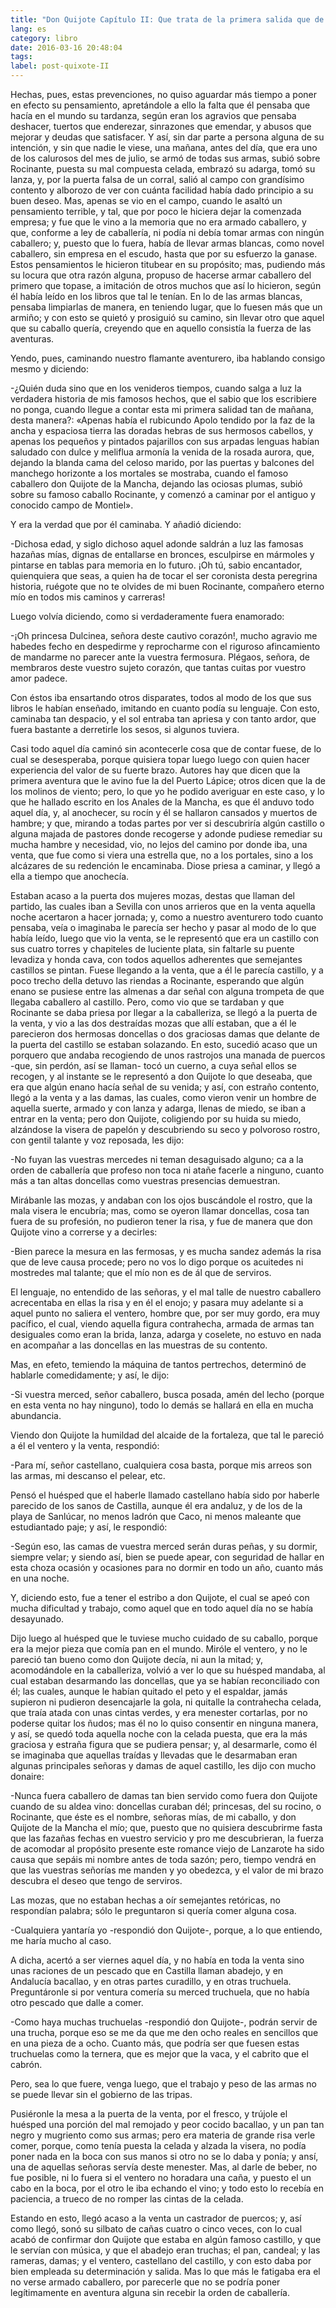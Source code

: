 ```yaml
---
title: "Don Quijote Capítulo II: Que trata de la primera salida que de su tierra hizo el ingenioso don Quijote"
lang: es
category: libro
date: 2016-03-16 20:48:04
tags:
label: post-quixote-II
---
```


Hechas, pues, estas prevenciones, no quiso aguardar más tiempo a poner en efecto su pensamiento, apretándole a ello la falta que él pensaba que hacía en el mundo su tardanza, según eran los agravios que pensaba deshacer, tuertos que enderezar, sinrazones que emendar, y abusos que mejorar y deudas que satisfacer. Y así, sin dar parte a persona alguna de su intención, y sin que nadie le viese, una mañana, antes del día, que era uno de los calurosos del mes de julio, se armó de todas sus armas, subió sobre Rocinante, puesta su mal compuesta celada, embrazó su adarga, tomó su lanza, y, por la puerta falsa de un corral, salió al campo con grandísimo contento y alborozo de ver con cuánta facilidad había dado principio a su buen deseo. Mas, apenas se vio en el campo, cuando le asaltó un pensamiento terrible, y tal, que por poco le hiciera dejar la comenzada empresa; y fue que le vino a la memoria que no era armado caballero, y que, conforme a ley de caballería, ni podía ni debía tomar armas con ningún caballero; y, puesto que lo fuera, había de llevar armas blancas, como novel caballero, sin empresa en el escudo, hasta que por su esfuerzo la ganase. Estos pensamientos le hicieron titubear en su propósito; mas, pudiendo más su locura que otra razón alguna, propuso de hacerse armar caballero del primero que topase, a imitación de otros muchos que así lo hicieron, según él había leído en los libros que tal le tenían. En lo de las armas blancas, pensaba limpiarlas de manera, en teniendo lugar, que lo fuesen más que un armiño; y con esto se quietó y prosiguió su camino, sin llevar otro que aquel que su caballo quería, creyendo que en aquello consistía la fuerza de las aventuras.

Yendo, pues, caminando nuestro flamante aventurero, iba hablando consigo mesmo y diciendo:

-¿Quién duda sino que en los venideros tiempos, cuando salga a luz la verdadera historia de mis famosos hechos, que el sabio que los escribiere no ponga, cuando llegue a contar esta mi primera salidad tan de mañana, desta manera?: «Apenas había el rubicundo Apolo tendido por la faz de la ancha y espaciosa tierra las doradas hebras de sus hermosos cabellos, y apenas los pequeños y pintados pajarillos con sus arpadas lenguas habían saludado con dulce y meliflua armonía la venida de la rosada aurora, que, dejando la blanda cama del celoso marido, por las puertas y balcones del manchego horizonte a los mortales se mostraba, cuando el famoso caballero don Quijote de la Mancha, dejando las ociosas plumas, subió sobre su famoso caballo Rocinante, y comenzó a caminar por el antiguo y conocido campo de Montiel».

Y era la verdad que por él caminaba. Y añadió diciendo:

-Dichosa edad, y siglo dichoso aquel adonde saldrán a luz las famosas hazañas mías, dignas de entallarse en bronces, esculpirse en mármoles y pintarse en tablas para memoria en lo futuro. ¡Oh tú, sabio encantador, quienquiera que seas, a quien ha de tocar el ser coronista desta peregrina historia, ruégote que no te olvides de mi buen Rocinante, compañero eterno mío en todos mis caminos y carreras!

Luego volvía diciendo, como si verdaderamente fuera enamorado:

-¡Oh princesa Dulcinea, señora deste cautivo corazón!, mucho agravio me habedes fecho en despedirme y reprocharme con el riguroso afincamiento de mandarme no parecer ante la vuestra fermosura. Plégaos, señora, de membraros deste vuestro sujeto corazón, que tantas cuitas por vuestro amor padece.

Con éstos iba ensartando otros disparates, todos al modo de los que sus libros le habían enseñado, imitando en cuanto podía su lenguaje. Con esto, caminaba tan despacio, y el sol entraba tan apriesa y con tanto ardor, que fuera bastante a derretirle los sesos, si algunos tuviera.

Casi todo aquel día caminó sin acontecerle cosa que de contar fuese, de lo cual se desesperaba, porque quisiera topar luego luego con quien hacer experiencia del valor de su fuerte brazo. Autores hay que dicen que la primera aventura que le avino fue la del Puerto Lápice; otros dicen que la de los molinos de viento; pero, lo que yo he podido averiguar en este caso, y lo que he hallado escrito en los Anales de la Mancha, es que él anduvo todo aquel día, y, al anochecer, su rocín y él se hallaron cansados y muertos de hambre; y que, mirando a todas partes por ver si descubriría algún castillo o alguna majada de pastores donde recogerse y adonde pudiese remediar su mucha hambre y necesidad, vio, no lejos del camino por donde iba, una venta, que fue como si viera una estrella que, no a los portales, sino a los alcázares de su redención le encaminaba. Diose priesa a caminar, y llegó a ella a tiempo que anochecía.

Estaban acaso a la puerta dos mujeres mozas, destas que llaman del partido, las cuales iban a Sevilla con unos arrieros que en la venta aquella noche acertaron a hacer jornada; y, como a nuestro aventurero todo cuanto pensaba, veía o imaginaba le parecía ser hecho y pasar al modo de lo que había leído, luego que vio la venta, se le representó que era un castillo con sus cuatro torres y chapiteles de luciente plata, sin faltarle su puente levadiza y honda cava, con todos aquellos adherentes que semejantes castillos se pintan. Fuese llegando a la venta, que a él le parecía castillo, y a poco trecho della detuvo las riendas a Rocinante, esperando que algún enano se pusiese entre las almenas a dar señal con alguna trompeta de que llegaba caballero al castillo. Pero, como vio que se tardaban y que Rocinante se daba priesa por llegar a la caballeriza, se llegó a la puerta de la venta, y vio a las dos destraídas mozas que allí estaban, que a él le parecieron dos hermosas doncellas o dos graciosas damas que delante de la puerta del castillo se estaban solazando. En esto, sucedió acaso que un porquero que andaba recogiendo de unos rastrojos una manada de puercos -que, sin perdón, así se llaman- tocó un cuerno, a cuya señal ellos se recogen, y al instante se le representó a don Quijote lo que deseaba, que era que algún enano hacía señal de su venida; y así, con estraño contento, llegó a la venta y a las damas, las cuales, como vieron venir un hombre de aquella suerte, armado y con lanza y adarga, llenas de miedo, se iban a entrar en la venta; pero don Quijote, coligiendo por su huida su miedo, alzándose la visera de papelón y descubriendo su seco y polvoroso rostro, con gentil talante y voz reposada, les dijo:

-No fuyan las vuestras mercedes ni teman desaguisado alguno; ca a la orden de caballería que profeso non toca ni atañe facerle a ninguno, cuanto más a tan altas doncellas como vuestras presencias demuestran.

Mirábanle las mozas, y andaban con los ojos buscándole el rostro, que la mala visera le encubría; mas, como se oyeron llamar doncellas, cosa tan fuera de su profesión, no pudieron tener la risa, y fue de manera que don Quijote vino a correrse y a decirles:

-Bien parece la mesura en las fermosas, y es mucha sandez además la risa que de leve causa procede; pero no vos lo digo porque os acuitedes ni mostredes mal talante; que el mío non es de ál que de serviros.

El lenguaje, no entendido de las señoras, y el mal talle de nuestro caballero acrecentaba en ellas la risa y en él el enojo; y pasara muy adelante si a aquel punto no saliera el ventero, hombre que, por ser muy gordo, era muy pacífico, el cual, viendo aquella figura contrahecha, armada de armas tan desiguales como eran la brida, lanza, adarga y coselete, no estuvo en nada en acompañar a las doncellas en las muestras de su contento.

Mas, en efeto, temiendo la máquina de tantos pertrechos, determinó de hablarle comedidamente; y así, le dijo:

-Si vuestra merced, señor caballero, busca posada, amén del lecho (porque en esta venta no hay ninguno), todo lo demás se hallará en ella en mucha abundancia.

Viendo don Quijote la humildad del alcaide de la fortaleza, que tal le pareció a él el ventero y la venta, respondió:

-Para mí, señor castellano, cualquiera cosa basta, porque mis arreos son las armas, mi descanso el pelear, etc.

Pensó el huésped que el haberle llamado castellano había sido por haberle parecido de los sanos de Castilla, aunque él era andaluz, y de los de la playa de Sanlúcar, no menos ladrón que Caco, ni menos maleante que estudiantado paje; y así, le respondió:

-Según eso, las camas de vuestra merced serán duras peñas, y su dormir, siempre velar; y siendo así, bien se puede apear, con seguridad de hallar en esta choza ocasión y ocasiones para no dormir en todo un año, cuanto más en una noche.

Y, diciendo esto, fue a tener el estribo a don Quijote, el cual se apeó con mucha dificultad y trabajo, como aquel que en todo aquel día no se había desayunado.

Dijo luego al huésped que le tuviese mucho cuidado de su caballo, porque era la mejor pieza que comía pan en el mundo. Miróle el ventero, y no le pareció tan bueno como don Quijote decía, ni aun la mitad; y, acomodándole en la caballeriza, volvió a ver lo que su huésped mandaba, al cual estaban desarmando las doncellas, que ya se habían reconciliado con él; las cuales, aunque le habían quitado el peto y el espaldar, jamás supieron ni pudieron desencajarle la gola, ni quitalle la contrahecha celada, que traía atada con unas cintas verdes, y era menester cortarlas, por no poderse quitar los ñudos; mas él no lo quiso consentir en ninguna manera, y así, se quedó toda aquella noche con la celada puesta, que era la más graciosa y estraña figura que se pudiera pensar; y, al desarmarle, como él se imaginaba que aquellas traídas y llevadas que le desarmaban eran algunas principales señoras y damas de aquel castillo, les dijo con mucho donaire:

-Nunca fuera caballero de damas tan bien servido como fuera don Quijote cuando de su aldea vino: doncellas curaban dél; princesas, del su rocino, o Rocinante, que éste es el nombre, señoras mías, de mi caballo, y don Quijote de la Mancha el mío; que, puesto que no quisiera descubrirme fasta que las fazañas fechas en vuestro servicio y pro me descubrieran, la fuerza de acomodar al propósito presente este romance viejo de Lanzarote ha sido causa que sepáis mi nombre antes de toda sazón; pero, tiempo vendrá en que las vuestras señorías me manden y yo obedezca, y el valor de mi brazo descubra el deseo que tengo de serviros.

Las mozas, que no estaban hechas a oír semejantes retóricas, no respondían palabra; sólo le preguntaron si quería comer alguna cosa.

-Cualquiera yantaría yo -respondió don Quijote-, porque, a lo que entiendo, me haría mucho al caso.

A dicha, acertó a ser viernes aquel día, y no había en toda la venta sino unas raciones de un pescado que en Castilla llaman abadejo, y en Andalucía bacallao, y en otras partes curadillo, y en otras truchuela. Preguntáronle si por ventura comería su merced truchuela, que no había otro pescado que dalle a comer.

-Como haya muchas truchuelas -respondió don Quijote-, podrán servir de una trucha, porque eso se me da que me den ocho reales en sencillos que en una pieza de a ocho. Cuanto más, que podría ser que fuesen estas truchuelas como la ternera, que es mejor que la vaca, y el cabrito que el cabrón.

Pero, sea lo que fuere, venga luego, que el trabajo y peso de las armas no se puede llevar sin el gobierno de las tripas.

Pusiéronle la mesa a la puerta de la venta, por el fresco, y trújole el huésped una porción del mal remojado y peor cocido bacallao, y un pan tan negro y mugriento como sus armas; pero era materia de grande risa verle comer, porque, como tenía puesta la celada y alzada la visera, no podía poner nada en la boca con sus manos si otro no se lo daba y ponía; y ansí, una de aquellas señoras servía deste menester. Mas, al darle de beber, no fue posible, ni lo fuera si el ventero no horadara una caña, y puesto el un cabo en la boca, por el otro le iba echando el vino; y todo esto lo recebía en paciencia, a trueco de no romper las cintas de la celada.

Estando en esto, llegó acaso a la venta un castrador de puercos; y, así como llegó, sonó su silbato de cañas cuatro o cinco veces, con lo cual acabó de confirmar don Quijote que estaba en algún famoso castillo, y que le servían con música, y que el abadejo eran truchas; el pan, candeal; y las rameras, damas; y el ventero, castellano del castillo, y con esto daba por bien empleada su determinación y salida. Mas lo que más le fatigaba era el no verse armado caballero, por parecerle que no se podría poner legítimamente en aventura alguna sin recebir la orden de caballería.
